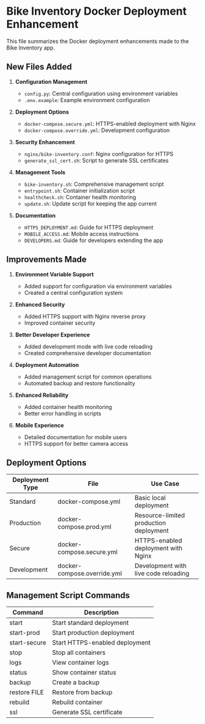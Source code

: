 # Bike Inventory Docker Deployment Enhancement

This file summarizes the Docker deployment enhancements made to the Bike Inventory app.

## New Files Added

1. **Configuration Management**
   - `config.py`: Central configuration using environment variables
   - `.env.example`: Example environment configuration

2. **Deployment Options**
   - `docker-compose.secure.yml`: HTTPS-enabled deployment with Nginx
   - `docker-compose.override.yml`: Development configuration

3. **Security Enhancement**
   - `nginx/bike-inventory.conf`: Nginx configuration for HTTPS
   - `generate_ssl_cert.sh`: Script to generate SSL certificates

4. **Management Tools**
   - `bike-inventory.sh`: Comprehensive management script
   - `entrypoint.sh`: Container initialization script
   - `healthcheck.sh`: Container health monitoring
   - `update.sh`: Update script for keeping the app current

5. **Documentation**
   - `HTTPS_DEPLOYMENT.md`: Guide for HTTPS deployment
   - `MOBILE_ACCESS.md`: Mobile access instructions
   - `DEVELOPERS.md`: Guide for developers extending the app

## Improvements Made

1. **Environment Variable Support**
   - Added support for configuration via environment variables
   - Created a central configuration system

2. **Enhanced Security**
   - Added HTTPS support with Nginx reverse proxy
   - Improved container security

3. **Better Developer Experience**
   - Added development mode with live code reloading
   - Created comprehensive developer documentation

4. **Deployment Automation**
   - Added management script for common operations
   - Automated backup and restore functionality

5. **Enhanced Reliability**
   - Added container health monitoring
   - Better error handling in scripts

6. **Mobile Experience**
   - Detailed documentation for mobile users
   - HTTPS support for better camera access

## Deployment Options

| Deployment Type | File                    | Use Case                                  |
|----------------|-------------------------|-------------------------------------------|
| Standard       | docker-compose.yml      | Basic local deployment                    |
| Production     | docker-compose.prod.yml | Resource-limited production deployment    |
| Secure         | docker-compose.secure.yml | HTTPS-enabled deployment with Nginx     |
| Development    | docker-compose.override.yml | Development with live code reloading  |

## Management Script Commands

| Command        | Description                                    |
|----------------|------------------------------------------------|
| start          | Start standard deployment                      |
| start-prod     | Start production deployment                    |
| start-secure   | Start HTTPS-enabled deployment                 |
| stop           | Stop all containers                            |
| logs           | View container logs                            |
| status         | Show container status                          |
| backup         | Create a backup                                |
| restore FILE   | Restore from backup                            |
| rebuild        | Rebuild container                              |
| ssl            | Generate SSL certificate                       |
